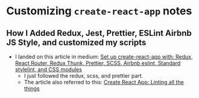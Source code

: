 # Customizing `create-react-app` notes

## How I Added Redux, Jest, Prettier, ESLint Airbnb JS Style, and customized my scripts

* I landed on this article in medium: [Set up create-react-app with: Redux, React Router, Redux Thunk, Prettier, SCSS, Airbnb eslint, Standard stylelint, and CSS modules](https://medium.com/stephenkoo/how-to-set-up-create-react-app-redux-react-router-redux-thunk-prettier-scss-airbnb-eslint-dda0bba5616a?email=j_cunanan05%40yahoo.com&g-recaptcha-response)
  * I just followed the redux, scss, and prettier part.
  * The article also referred to this: [Create React App: Linting all the things](https://groundberry.github.io/development/2017/06/11/create-react-app-linting-all-the-things.html)